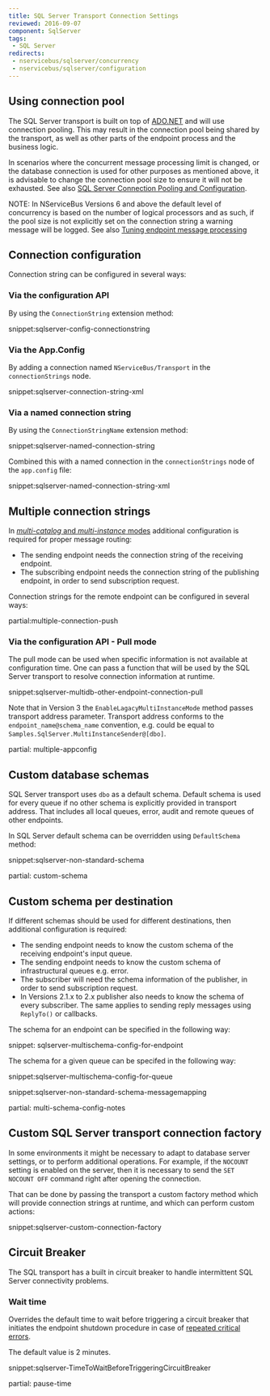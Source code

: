```yaml
---
title: SQL Server Transport Connection Settings
reviewed: 2016-09-07
component: SqlServer
tags:
 - SQL Server
redirects:
 - nservicebus/sqlserver/concurrency
 - nservicebus/sqlserver/configuration
---
```


## Using connection pool

The SQL Server transport is built on top of [ADO.NET](https://msdn.microsoft.com/en-us/library/e80y5yhx.aspx) and will use connection pooling. This may result in the connection pool being shared by the transport, as well as other parts of the endpoint process and the business logic. 

In scenarios where the concurrent message processing limit is changed, or the database connection is used for other purposes as mentioned above, it is advisable to change the connection pool size to ensure it will not be exhausted. See also [SQL Server Connection Pooling and Configuration](https://msdn.microsoft.com/en-us/library/8xx3tyca.aspx).

NOTE: In NServiceBus Versions 6 and above the default level of concurrency is based on the number of logical processors and as such, if the pool size is not explicitly set on the connection string a warning message will be logged. See also [Tuning endpoint message processing](/nservicebus/operations/tuning.md) 


## Connection configuration

Connection string can be configured in several ways:


### Via the configuration API

By using the `ConnectionString` extension method:

snippet:sqlserver-config-connectionstring


### Via the App.Config

By adding a connection named `NServiceBus/Transport` in the `connectionStrings` node.

snippet:sqlserver-connection-string-xml


### Via a named connection string

By using the `ConnectionStringName` extension method:

snippet:sqlserver-named-connection-string

Combined this with a named connection in the `connectionStrings` node of the `app.config` file:

snippet:sqlserver-named-connection-string-xml


## Multiple connection strings

In [*multi-catalog* and *multi-instance* modes](/nservicebus/sqlserver/deployment-options.md) additional configuration is required for proper message routing:

 * The sending endpoint needs the connection string of the receiving endpoint.
 * The subscribing endpoint needs the connection string of the publishing endpoint, in order to send subscription request.

Connection strings for the remote endpoint can be configured in several ways:

partial:multiple-connection-push


### Via the configuration API - Pull mode

The pull mode can be used when specific information is not available at configuration time. One can pass a function that will be used by the SQL Server transport to resolve connection information at runtime.

snippet:sqlserver-multidb-other-endpoint-connection-pull

Note that in Version 3 the `EnableLagacyMultiInstanceMode` method passes transport address parameter. Transport address conforms to the `endpoint_name@schema_name` convention, e.g. could be equal to `Samples.SqlServer.MultiInstanceSender@[dbo]`.


partial: multiple-appconfig


## Custom database schemas

SQL Server transport uses `dbo` as a default schema. Default schema is used for every queue if no other schema is explicitly provided in transport address. That includes all local queues, error, audit and remote queues of other endpoints.

In SQL Server default schema can be overridden using `DefaultSchema` method:

snippet:sqlserver-non-standard-schema

partial: custom-schema


## Custom schema per destination

If different schemas should be used for different destinations, then additional configuration is required:

 * The sending endpoint needs to know the custom schema of the receiving endpoint's input queue.
 * The sending endpoint needs to know the custom schema of infrastructural queues e.g. error.
 * The subscriber will need the schema information of the publisher, in order to send subscription request.
 * In Versions 2.1.x to 2.x publisher also needs to know the schema of every subscriber. The same applies to sending reply messages using `ReplyTo()` or callbacks.

The schema for an endpoint can be specified in the following way:

snippet: sqlserver-multischema-config-for-endpoint

The schema for a given queue can be specifed in the following way:

snippet:sqlserver-multischema-config-for-queue

snippet:sqlserver-non-standard-schema-messagemapping

partial: multi-schema-config-notes


## Custom SQL Server transport connection factory

In some environments it might be necessary to adapt to database server settings, or to perform additional operations. For example, if the `NOCOUNT` setting is enabled on the server, then it is necessary to send the `SET NOCOUNT OFF` command right after opening the connection.

That can be done by passing the transport a custom factory method which will provide connection strings at runtime, and which can perform custom actions:

snippet:sqlserver-custom-connection-factory


## Circuit Breaker

The SQL transport has a built in circuit breaker to handle intermittent SQL Server connectivity problems.


### Wait time

Overrides the default time to wait before triggering a circuit breaker that initiates the endpoint shutdown procedure in case of [repeated critical errors](/nservicebus/hosting/critical-errors.md).

The default value is 2 minutes.

snippet:sqlserver-TimeToWaitBeforeTriggeringCircuitBreaker


partial: pause-time
